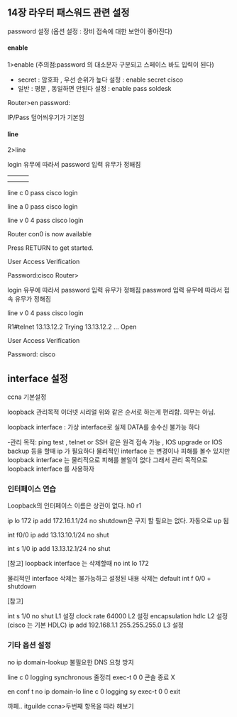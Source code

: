## 14장 라우터 패스워드 관련 설정

password 설정 (옵션 설정 : 장비 접속에 대한 보안이 좋아진다)

#### enable
1>enable (주의점:password 의 대소문자 구분되고 스페이스 바도 입력이 된다)

- secret : 암호화 , 우선 순위가 높다    설정  : enable secret cisco
- 일반   :  평문 , 동일하면 안된다        설정 :  enable pass soldesk

Router>en
password:

IP/Pass 덮어씌우기가 기본임

#### line
2>line

login 유무에 따라서 password 입력 유무가 정해짐 

|    |    |    |
|:---|:---|:---|
|    |    |    |
|    |    |    |

line c 0
pass cisco
login

line a 0
pass cisco
login

line v 0 4
pass cisco
login

Router con0 is now available

Press RETURN to get started.

User Access Verification

Password:cisco 
Router>

login 유무에 따라서 password 입력 유무가 정해짐 
password 입력 유무에 따라서 접속 유무가 정해짐 


line v 0 4
pass cisco
login



R1#telnet 13.13.12.2
Trying 13.13.12.2 ... Open

User Access Verification

Password: cisco

## interface 설정
ccna 기본설정

loopback 관리목적
이더넷
시리얼
위와 같은 순서로 하는게 편리함. 의무는 아님.

loopback interface : 가상 interface로 실제 DATA를 송수신 불가능 하다

-관리 목적: ping test , telnet or SSH 같은 원격 접속 가능 ,  IOS upgrade or IOS backup 등을 할때
ip 가 필요하다 물리적인 interface 는 변경이나 피해를 볼수 있지만 loopback interface 는 물리적으로 
피해를 볼일이 없다 그래서 관리 목적으로  loopback interface 를 사용하자

### 인터페이스 연습 
Loopback의 인터페이스 이름은 상관이 없다.
h0 r1

ip lo 172
ip add 172.16.1.1/24
no shutdown은 구지 할 필요는 없다. 자동으로 up 됨


int f0/0
ip add 13.13.10.1/24
no shut

int s 1/0
ip add 13.13.12.1/24
no shut

[참고]
loopback interface 는 삭제할때 no int lo 172

물리적인 interface 삭제는 불가능하고 설정된 내용 삭제는  default int f 0/0   + shutdown

[참고]

int s 1/0
no shut                                           L1 설정 
clock rate 64000                               L2 설정 
encapsulation hdlc                           L2  설정(cisco 는 기본 HDLC)
ip add 192.168.1.1 255.255.255.0       L3 설정

### 기타 옵션 설정

no ip domain-lookup   불필요한 DNS 요청 방지

line c 0
logging synchronous    줄정리
exec-t 0 0                    콘솔 종료 X

en
conf t
no ip domain-lo
line c 0
logging sy
exec-t 0 0
exit

까페.. itguilde ccna>두번째 항목을 따라 해보기

